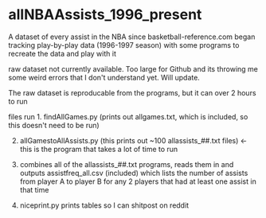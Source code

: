 # allNBAAssists_1996_present
A dataset of every assist in the NBA since basketball-reference.com began tracking play-by-play data (1996-1997 season) with some programs to recreate the data and play with it


raw dataset not currently available. Too large for Github and its throwing me some weird errors that I don't understand yet. Will update.


The raw dataset is reproducable from the programs, but it can over 2 hours to run


files run 1. findAllGames.py (prints out allgames.txt, which is included, so this doesn't need to be run)

2. allGamestoAllAssists.py (this prints out ~100 allassists_##.txt files) <- this is the program that takes a lot of time to run

3. combines all of the allassists_##.txt programs, reads them in and outputs assistfreq_all.csv (included) which lists the number of assists from player A to player B for any 2 players that had at least one assist in that time

4. niceprint.py prints tables so I can shitpost on reddit
